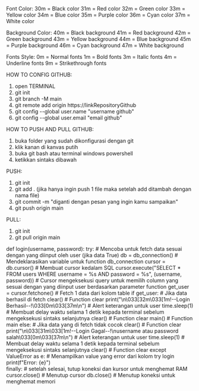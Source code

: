 Font Color:
30m = Black color
31m = Red color
32m = Green color
33m = Yellow color
34m = Blue color
35m = Purple color
36m = Cyan color
37m = White color

Background Color:
40m = Black background
41m = Red background
42m = Green background
43m = Yellow background
44m = Blue background
45m = Purple background
46m = Cyan background
47m = White background

Fonts Style:
0m = Normal fonts
1m = Bold fonts
3m = Italic fonts
4m = Underline fonts
9m = Strikethrough fonts

HOW TO CONFIG GITHUB:

1. open TERMINAL
2. git init
3. git branch -M main
4. git remote add origin https://linkRepositoryGithub
5. git config --global user.name "username github"
6. git config --global user.email "email github"

HOW TO PUSH AND PULL GITHUB:

1. buka folder yang sudah dikonfigurasi dengan git
2. klik kanan di kanvas putih
3. buka git bash atau terminal windows powershell
4. ketikkan sintaks dibawah

PUSH:

1. git init
2. git add . (jika hanya ingin push 1 file maka setelah add ditambah dengan nama file)
3. git commit -m "diganti dengan pesan yang ingin kamu sampaikan"
4. git push origin main

PULL:

1. git init
2. git pull origin main

def login(username, password):
try: # Mencoba untuk fetch data sesuai dengan yang diinput oleh user (jika data True)
db = db_connection() # Mendeklarasikan variable untuk function db_connection
cursor = db.cursor() # Membuat cursor kedalam SQL
cursor.execute("SELECT \* FROM users WHERE username = %s AND password = %s", (username, password)) # Cursor mengeksekusi query untuk memilih column yang sesuai dengan yang diinput user berdasarkan parameter function
get_user = cursor.fetchone() # Fetch 1 data dari kolom table
if get_user: # Jika data berhasil di fetch
clear() # Function clear
print("\n\033[32m\033[1m!--Login Berhasil--!\033[0m\033[37m\n") # Alert keterangan untuk user
time.sleep(1) # Membuat delay waktu selama 1 detik kepada terminal sebelum mengeksekusi sintaks selanjutnya
clear() # Function clear
main() # Function main
else: # Jika data yang di fetch tidak cocok
clear() # Function clear
print("\n\033[31m\033[1m!--Login Gagal--!\nusername atau password salah\033[0m\033[37m\n") # Alert keterangan untuk user
time.sleep(1) # Membuat delay waktu selama 1 detik kepada terminal sebelum mengeksekusi sintaks selanjutnya
clear() # Function clear
except ValueError as e: # Menampilkan value yang error dari kolom try login
print(f"Error: {e}")  
 finally: # setelah selesai, tutup koneksi dan kursor untuk menghemat RAM
cursor.close() # Menutup cursor
db.close() # Menutup koneksi untuk menghemat memori
